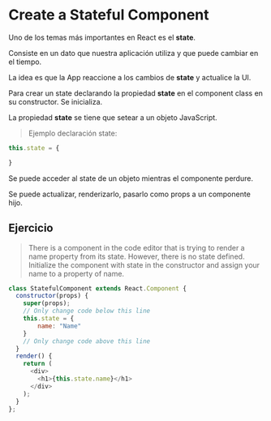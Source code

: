 # Create a Stateful Component

Uno de los temas más importantes en React es el **state**.

Consiste en un dato que nuestra aplicación utiliza y que puede cambiar en el tiempo.

La idea es que la App reaccione a los cambios de **state** y actualice la UI.

Para crear un state declarando la propiedad **state** en el component class en su constructor. Se inicializa.

La propiedad **state** se tiene que setear a un objeto JavaScript.

> Ejemplo declaración state:

```js
this.state = {

}
```

Se puede acceder al state de un objeto mientras el componente perdure.

Se puede actualizar, renderizarlo, pasarlo como props a un componente hijo.

## Ejercicio
> There is a component in the code editor that is trying to render a name property from its state. However, there is no state defined. Initialize the component with state in the constructor and assign your name to a property of name.

```js
class StatefulComponent extends React.Component {
  constructor(props) {
    super(props);
    // Only change code below this line
    this.state = {
        name: "Name"
    }
    // Only change code above this line
  }
  render() {
    return (
      <div>
        <h1>{this.state.name}</h1>
      </div>
    );
  }
};
```

